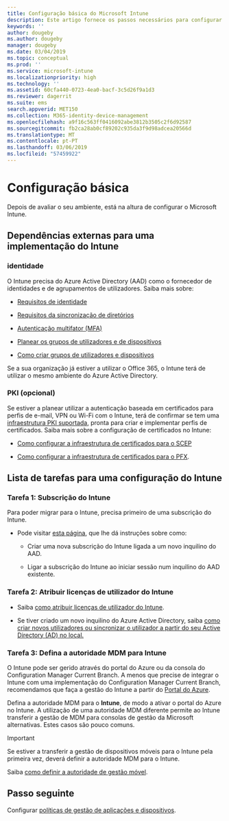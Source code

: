 ```yaml
---
title: Configuração básica do Microsoft Intune
description: Este artigo fornece os passos necessários para configurar o Microsoft Intune.
keywords: ''
author: dougeby
ms.author: dougeby
manager: dougeby
ms.date: 03/04/2019
ms.topic: conceptual
ms.prod: ''
ms.service: microsoft-intune
ms.localizationpriority: high
ms.technology: ''
ms.assetid: 60cfa440-0723-4ea0-bacf-3c5d26f9a1d3
ms.reviewer: dagerrit
ms.suite: ems
search.appverid: MET150
ms.collection: M365-identity-device-management
ms.openlocfilehash: a9f16c563ff0416092abe3812b3505c2f6d92587
ms.sourcegitcommit: fb2ca28ab0cf89202c935da3f9d98adcea20566d
ms.translationtype: MT
ms.contentlocale: pt-PT
ms.lasthandoff: 03/06/2019
ms.locfileid: "57459922"
---
```

# <a name="basic-setup"></a>Configuração básica

Depois de avaliar o seu ambiente, está na altura de configurar o Microsoft Intune.

## <a name="external-dependencies-for-an-intune-deployment"></a>Dependências externas para uma implementação do Intune

### <a name="identity"></a>identidade

O Intune precisa do Azure Active Directory (AAD) como o fornecedor de identidades e de agrupamentos de utilizadores. Saiba mais sobre:

-  [Requisitos de identidade](https://docs.microsoft.com/azure/active-directory/active-directory-hybrid-identity-design-considerations-overview#design-considerations-overview)

-   [Requisitos da sincronização de diretórios](https://docs.microsoft.com/azure/active-directory/active-directory-hybrid-identity-design-considerations-directory-sync-requirements)

-   [Autenticação multifator (MFA)](https://docs.microsoft.com/azure/active-directory/authentication/concept-mfa-howitworks)

-   [Planear os grupos de utilizadores e de dispositivos](users-add.md)

-   [Como criar grupos de utilizadores e dispositivos](groups-get-started.md)

Se a sua organização já estiver a utilizar o Office 365, o Intune terá de utilizar o mesmo ambiente do Azure Active Directory.

### <a name="pki-optional"></a>PKI (opcional)

Se estiver a planear utilizar a autenticação baseada em certificados para perfis de e-mail, VPN ou Wi-Fi com o Intune, terá de confirmar se tem uma [infraestrutura PKI suportada](certificates-configure.md), pronta para criar e implementar perfis de certificados. Saiba mais sobre a configuração de certificados no Intune:

-   [Como configurar a infraestrutura de certificados para o SCEP](/intune/certificates-scep-configure)

-   [Como configurar a infraestrutura de certificados para o PFX](/intune/certficates-pfx-configure).


## <a name="task-list-for-an-intune-setup"></a>Lista de tarefas para uma configuração do Intune

### <a name="task-1-intune-subscription"></a>Tarefa 1: Subscrição do Intune

Para poder migrar para o Intune, precisa primeiro de uma subscrição do Intune.

-   Pode visitar [esta página](https://admin.microsoft.com/Signup/Signup.aspx?OfferId=40BE278A-DFD1-470a-9EF7-9F2596EA7FF9&dl=INTUNE_A&ali=1#0), que lhe dá instruções sobre como:

    -   Criar uma nova subscrição do Intune ligada a um novo inquilino do AAD.

    -   Ligar a subscrição do Intune ao iniciar sessão num inquilino do AAD existente.

### <a name="task-2-assign-intune-user-licenses"></a>Tarefa 2: Atribuir licenças de utilizador do Intune

-   Saiba [como atribuir licenças de utilizador do Intune](licenses-assign.md).

-   Se tiver criado um novo inquilino do Azure Active Directory, saiba [como criar novos utilizadores ou sincronizar o utilizador a partir do seu Active Directory (AD) no local.](https://docs.microsoft.com/azure/active-directory/connect/active-directory-aadconnect)

### <a name="task-3-set-your-mdm-authority-to-intune"></a>Tarefa 3: Defina a autoridade MDM para Intune

O Intune pode ser gerido através do portal do Azure ou da consola do Configuration Manager Current Branch. A menos que precise de integrar o Intune com uma implementação do Configuration Manager Current Branch, recomendamos que faça a gestão do Intune a partir do [Portal do Azure](https://portal.azure.com).

Defina a autoridade MDM para o **Intune**, de modo a ativar o portal do Azure no Intune. A utilização de uma autoridade MDM diferente permite ao Intune transferir a gestão de MDM para consolas de gestão da Microsoft alternativas. Estes casos são pouco comuns.

> [!IMPORTANT]
> Se estiver a transferir a gestão de dispositivos móveis para o Intune pela primeira vez, deverá definir a autoridade MDM para o Intune.

Saiba [como definir a autoridade de gestão móvel](mdm-authority-set.md).

## <a name="next-step"></a>Passo seguinte

Configurar [políticas de gestão de aplicações e dispositivos](migration-guide-configure-policies.md).
